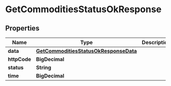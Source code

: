 

# GetCommoditiesStatusOkResponse


## Properties

| Name | Type | Description | Notes |
|------------ | ------------- | ------------- | -------------|
|**data** | [**GetCommoditiesStatusOkResponseData**](GetCommoditiesStatusOkResponseData.md) |  |  [optional] |
|**httpCode** | **BigDecimal** |  |  [optional] |
|**status** | **String** |  |  [optional] |
|**time** | **BigDecimal** |  |  [optional] |



